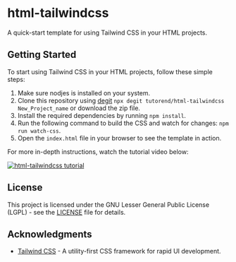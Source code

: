 # html-tailwindcss

A quick-start template for using Tailwind CSS in your HTML projects.

## Getting Started

To start using Tailwind CSS in your HTML projects, follow these simple steps:

1. Make sure nodjes is installed on your system.
2. Clone this repository using [degit](https://github.com/Rich-Harris/degit)
   `npx degit tutorend/html-tailwindcss New_Project_name`
  or download the zip file.
3. Install the required dependencies by running `npm install`.
4. Run the following command to build the CSS and watch for changes: `npm run watch-css`.
5. Open the `index.html` file in your browser to see the template in action.

For more in-depth instructions, watch the tutorial video below:

[![html-tailwindcss tutorial](https://img.youtube.com/vi/VHOJ06LDezk/0.jpg)](https://www.youtube.com/embed/VHOJ06LDezk)

## License

This project is licensed under the GNU Lesser General Public License (LGPL) - see the [LICENSE](LICENSE) file for details.

## Acknowledgments

- [Tailwind CSS](https://tailwindcss.com/) - A utility-first CSS framework for rapid UI development.
